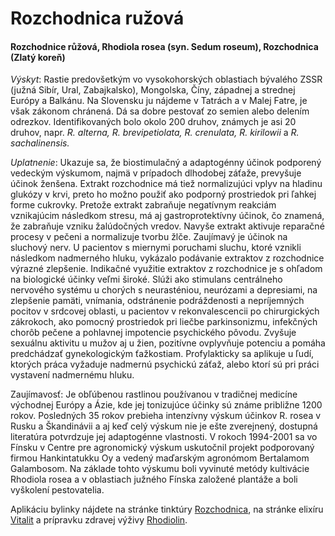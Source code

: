 Rozchodnica ružová
==================

#### Rozchodnice růžová, Rhodiola rosea (syn. Sedum roseum), Rozchodnica (Zlatý koreň)

*Výskyt*: Rastie predovšetkým vo vysokohorských oblastiach bývalého ZSSR (južná
Sibír, Ural, Zabajkalsko), Mongolska, Číny, západnej a strednej Európy a
Balkánu.  Na Slovensku ju nájdeme v Tatrách a v Malej Fatre, je však zákonom
chránená. Dá sa dobre pestovať zo semien alebo delením odrezkov.
Identifikovaných bolo okolo 200 druhov, známych je asi 20 druhov, napr. *R.
alterna, R. brevipetiolata, R. crenulata, R. kirilowii* a *R. sachalinensis.*

*Uplatnenie*: Ukazuje sa, že biostimulačný a adaptogénny účinok podporený
vedeckým výskumom, najmä v prípadoch dlhodobej záťaže, prevyšuje účinok ženšena.
Extrakt rozchodnice má tiež normalizujúci vplyv na hladinu glukózy v krvi, preto
ho možno použiť ako podporný prostriedok pri ľahkej forme cukrovky. Pretože
extrakt zabraňuje negatívnym reakciám vznikajúcim následkom stresu, má aj
gastroprotektívny účinok, čo znamená, že zabraňuje vzniku žalúdočných vredov.
Navyše extrakt aktivuje reparačné procesy v pečeni a normalizuje tvorbu žlče.
Zaujímavý je účinok na sluchový nerv. U pacientov s miernymi poruchami sluchu,
ktoré vznikli následkom nadmerného hluku, vykázalo podávanie extraktov z
rozchodnice výrazné zlepšenie. Indikačné využitie extraktov z rozchodnice je s
ohľadom na biologické účinky veľmi široké. Slúži ako stimulans centrálneho
nervového systému u chorých s neurasténiou, neurózami a depresiami, na zlepšenie
pamäti, vnímania, odstránenie podráždenosti a nepríjemných pocitov v srdcovej
oblasti, u pacientov v rekonvalescencii po chirurgických zákrokoch, ako pomocný
prostriedok pri liečbe parkinsonizmu, infekčných chorôb pečene a pohlavnej
impotencie psychického pôvodu. Zvyšuje sexuálnu aktivitu u mužov aj u žien,
pozitívne ovplyvňuje potenciu a pomáha predchádzať gynekologickým ťažkostiam.
Profylakticky sa aplikuje u ľudí, ktorých práca vyžaduje nadmernú psychickú
záťaž, alebo ktorí sú pri práci vystavení nadmernému hluku.

Zaujímavosť: Je obľúbenou rastlinou používanou v tradičnej medicíne východnej
Európy a Ázie, kde jej tonizujúce účinky sú známe približne 1200 rokov.
Posledných 35 rokov prebieha intenzívny výskum účinkov R. rosea v Rusku a
Škandinávii a aj keď celý výskum nie je ešte zverejnený, dostupná literatúra
potvrdzuje jej adaptogénne vlastnosti. V rokoch 1994-2001 sa vo Fínsku v Centre
pre agronomický výskum uskutočnil projekt podporovaný firmou Hankintatukku Oy a
vedený maďarským agronómom Bertalamom Galambosom. Na základe tohto výskumu boli
vyvinuté metódy kultivácie Rhodiola rosea a v oblastiach južného Fínska založené
plantáže a boli vyškolení pestovatelia.

Aplikáciu bylinky nájdete na stránke tinktúry
[Rozchodnica](../tinktury/rozchodnica), na stránke elixíru
[Vitalit](../elixiry/vitalit) a prípravku zdravej výživy
[Rhodiolin](../procvi/rhodiolin).

